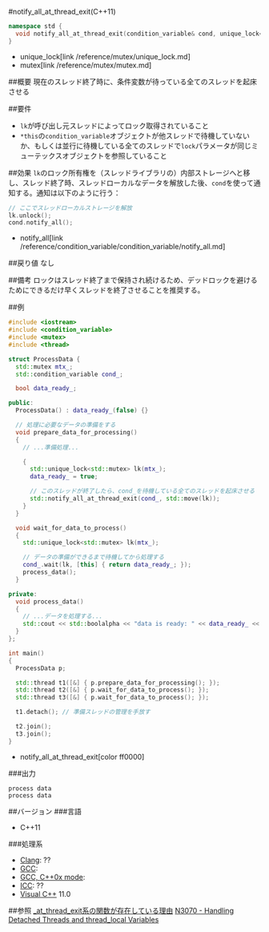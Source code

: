 #notify_all_at_thread_exit(C++11)
```cpp
namespace std {
  void notify_all_at_thread_exit(condition_variable& cond, unique_lock<mutex> lk);
}
```
* unique_lock[link /reference/mutex/unique_lock.md]
* mutex[link /reference/mutex/mutex.md]

##概要
現在のスレッド終了時に、条件変数が待っている全てのスレッドを起床させる


##要件
- `lk`が呼び出し元スレッドによってロック取得されていること
- `*this`の`condition_variable`オブジェクトが他スレッドで待機していないか、もしくは並行に待機している全てのスレッドで`lock`パラメータが同じミューテックスオブジェクトを参照していること


##効果
`lk`のロック所有権を（スレッドライブラリの）内部ストレージへと移し、スレッド終了時、スレッドローカルなデータを解放した後、`cond`を使って通知する。通知は以下のように行う：

```cpp
// ここでスレッドローカルストレージを解放
lk.unlock();
cond.notify_all();
```
* notify_all[link /reference/condition_variable/condition_variable/notify_all.md]

##戻り値
なし


##備考
ロックはスレッド終了まで保持され続けるため、デッドロックを避けるためにできるだけ早くスレッドを終了させることを推奨する。


##例
```cpp
#include <iostream>
#include <condition_variable>
#include <mutex>
#include <thread>

struct ProcessData {
  std::mutex mtx_;
  std::condition_variable cond_;

  bool data_ready_;

public:
  ProcessData() : data_ready_(false) {}

  // 処理に必要なデータの準備をする
  void prepare_data_for_processing()
  {
    // ...準備処理...

    {
      std::unique_lock<std::mutex> lk(mtx_);
      data_ready_ = true;

      // このスレッドが終了したら、cond_を待機している全てのスレッドを起床させる
      std::notify_all_at_thread_exit(cond_, std::move(lk));
    }
  }

  void wait_for_data_to_process()
  {
    std::unique_lock<std::mutex> lk(mtx_);

    // データの準備ができるまで待機してから処理する
    cond_.wait(lk, [this] { return data_ready_; });
    process_data();
  }

private:
  void process_data()
  {
    // ...データを処理する...
    std::cout << std::boolalpha << "data is ready: " << data_ready_ << std::endl;
  }
};

int main()
{
  ProcessData p;

  std::thread t1([&] { p.prepare_data_for_processing(); });
  std::thread t2([&] { p.wait_for_data_to_process(); });
  std::thread t3([&] { p.wait_for_data_to_process(); });

  t1.detach(); // 準備スレッドの管理を手放す

  t2.join();
  t3.join();
}
```
* notify_all_at_thread_exit[color ff0000]

###出力
```
process data
process data
```

##バージョン
###言語
- C++11

###処理系
- [Clang](/implementation#clang.md): ??
- [GCC](/implementation#gcc.md): 
- [GCC, C++0x mode](/implementation#gcc.md): 
- [ICC](/implementation#icc.md): ??
- [Visual C++](/implementation#visual_cpp.md) 11.0


##参照
[_at_thread_exit系の関数が存在している理由](/article/at_thread_exit.md)
[N3070 - Handling Detached Threads and thread_local Variables](http://www.open-std.org/jtc1/sc22/wg21/docs/papers/2010/n3070.html)

